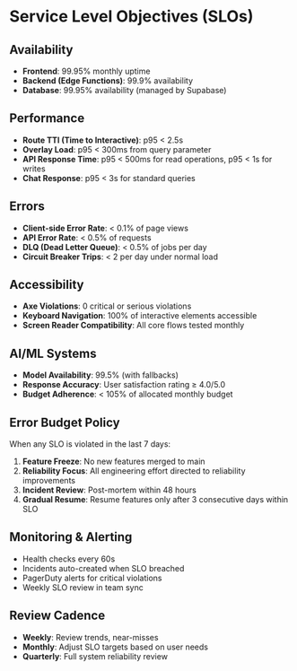 # Service Level Objectives (SLOs)

## Availability
- **Frontend**: 99.95% monthly uptime
- **Backend (Edge Functions)**: 99.9% availability
- **Database**: 99.95% availability (managed by Supabase)

## Performance
- **Route TTI (Time to Interactive)**: p95 < 2.5s
- **Overlay Load**: p95 < 300ms from query parameter
- **API Response Time**: p95 < 500ms for read operations, p95 < 1s for writes
- **Chat Response**: p95 < 3s for standard queries

## Errors
- **Client-side Error Rate**: < 0.1% of page views
- **API Error Rate**: < 0.5% of requests
- **DLQ (Dead Letter Queue)**: < 0.5% of jobs per day
- **Circuit Breaker Trips**: < 2 per day under normal load

## Accessibility
- **Axe Violations**: 0 critical or serious violations
- **Keyboard Navigation**: 100% of interactive elements accessible
- **Screen Reader Compatibility**: All core flows tested monthly

## AI/ML Systems
- **Model Availability**: 99.5% (with fallbacks)
- **Response Accuracy**: User satisfaction rating ≥ 4.0/5.0
- **Budget Adherence**: < 105% of allocated monthly budget

## Error Budget Policy

When any SLO is violated in the last 7 days:
1. **Feature Freeze**: No new features merged to main
2. **Reliability Focus**: All engineering effort directed to reliability improvements
3. **Incident Review**: Post-mortem within 48 hours
4. **Gradual Resume**: Resume features only after 3 consecutive days within SLO

## Monitoring & Alerting

- Health checks every 60s
- Incidents auto-created when SLO breached
- PagerDuty alerts for critical violations
- Weekly SLO review in team sync

## Review Cadence

- **Weekly**: Review trends, near-misses
- **Monthly**: Adjust SLO targets based on user needs
- **Quarterly**: Full system reliability review
